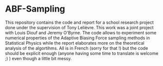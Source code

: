 # ABF-Sampling
This repository contains the code and report for a school research project done under the supervision of Tony Lelièvre. This work was a joint project with Louis Diouf and Jeremy O'Byrne. The code allows to experiment some numerical properties of the Adaptive Biasing Force sampling methods in Statistical Physics while the report elaborates more on the theoretical analysis of the algortihms. All is in French (sorry for that !) but the code should be explicit enough (anyone having some time to translate is welcome ;) ) even though a little bit messy.
